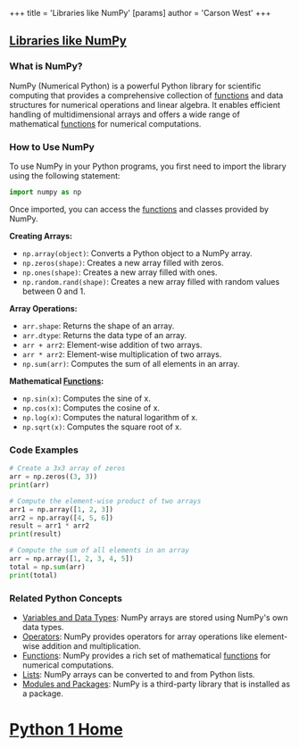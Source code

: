 +++
 title = 'Libraries like NumPy'
[params]
	author = 'Carson West'
+++
## [Libraries like NumPy](./../libraries-like-numpy/)

### What is NumPy?
NumPy (Numerical Python) is a powerful Python library for scientific computing that provides a comprehensive collection of [functions](./../functions/) and data structures for numerical operations and linear algebra. It enables efficient handling of multidimensional arrays and offers a wide range of mathematical [functions](./../functions/) for numerical computations.

### How to Use NumPy
To use NumPy in your Python programs, you first need to import the library using the following statement:

```python
import numpy as np
```

Once imported, you can access the [functions](./../functions/) and classes provided by NumPy.

**Creating Arrays:**
- `np.array(object)`: Converts a Python object to a NumPy array.
- `np.zeros(shape)`: Creates a new array filled with zeros.
- `np.ones(shape)`: Creates a new array filled with ones.
- `np.random.rand(shape)`: Creates a new array filled with random values between 0 and 1.

**Array Operations:**
- `arr.shape`: Returns the shape of an array.
- `arr.dtype`: Returns the data type of an array.
- `arr + arr2`: Element-wise addition of two arrays.
- `arr * arr2`: Element-wise multiplication of two arrays.
- `np.sum(arr)`: Computes the sum of all elements in an array.

**Mathematical [Functions](./../functions/):**
- `np.sin(x)`: Computes the sine of x.
- `np.cos(x)`: Computes the cosine of x.
- `np.log(x)`: Computes the natural logarithm of x.
- `np.sqrt(x)`: Computes the square root of x.

### Code Examples
```python
# Create a 3x3 array of zeros
arr = np.zeros((3, 3))
print(arr)
```

```python
# Compute the element-wise product of two arrays
arr1 = np.array([1, 2, 3])
arr2 = np.array([4, 5, 6])
result = arr1 * arr2
print(result)
```

```python
# Compute the sum of all elements in an array
arr = np.array([1, 2, 3, 4, 5])
total = np.sum(arr)
print(total)
```

### Related Python Concepts
- [Variables and Data Types](./../variables-and-data-types/): NumPy arrays are stored using NumPy's own data types.
- [Operators](./../operators/): NumPy provides operators for array operations like element-wise addition and multiplication.
- [Functions](./../functions/): NumPy provides a rich set of mathematical [functions](./../functions/) for numerical computations.
- [Lists](./../lists/): NumPy arrays can be converted to and from Python lists.
- [Modules and Packages](./../modules-and-packages/): NumPy is a third-party library that is installed as a package.
# [Python 1 Home](./../python-1-home/)